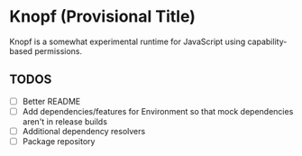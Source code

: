 # Knopf (Provisional Title)

Knopf is a somewhat experimental runtime for JavaScript using capability-based permissions.

## TODOS

* [ ] Better README
* [ ] Add dependencies/features for Environment so that mock dependencies aren't in release builds
* [ ] Additional dependency resolvers
* [ ] Package repository
